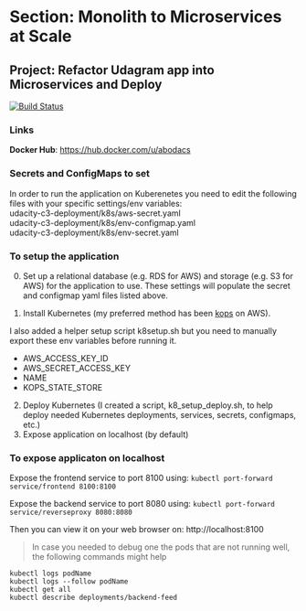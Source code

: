 # Section: Monolith to Microservices at Scale
## Project: Refactor Udagram app into Microservices and Deploy

[![Build Status](https://travis-ci.org/abodacs/cloud-developer.svg?branch=master)](https://travis-ci.org/abodacs/cloud-developer)

### Links
**Docker Hub**: https://hub.docker.com/u/abodacs

### Secrets and ConfigMaps to set
In order to run the application on Kuberenetes you need to edit the following files with your specific settings/env variables:\
	udacity-c3-deployment/k8s/aws-secret.yaml\
	udacity-c3-deployment/k8s/env-configmap.yaml\
	udacity-c3-deployment/k8s/env-secret.yaml

### To setup the application
0) Set up a relational database (e.g. RDS for AWS) and storage (e.g. S3 for AWS) for the application to use.  These settings will populate the secret and configmap yaml files listed above.

1) Install Kubernetes (my preferred method has been [kops](https://github.com/kubernetes/kops/blob/master/docs/aws.md) on AWS).

I also added a helper setup script k8setup.sh but you need to manually export these env variables before running it.
<ul>
<li>AWS_ACCESS_KEY_ID</li>
<li>AWS_SECRET_ACCESS_KEY</li>
<li>NAME</li>
<li>KOPS_STATE_STORE</li>
</ul>

2) Deploy Kubernetes (I created a script, k8_setup_deploy.sh, to help deploy needed Kubernetes deployments, services, secrets, configmaps, etc.)
3) Expose application on localhost (by default)

### To expose applicaton on localhost
Expose the frontend service to port 8100 using:
`kubectl port-forward service/frontend 8100:8100`

Expose the backend service to port 8080 using:
`kubectl port-forward service/reverseproxy 8080:8080`

Then you can view it on your web browser on:
http://localhost:8100


> In case you needed to debug one the pods that are not running well, the following commands might help

`kubectl logs podName`\
`kubectl logs --follow podName`\
`kubectl get all`\
`kubectl describe deployments/backend-feed`